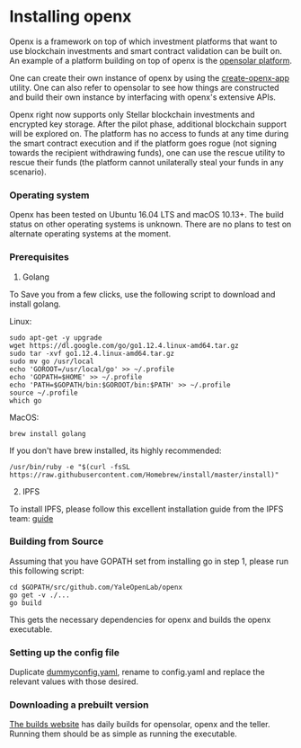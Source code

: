 # Installing openx

Openx is a framework on top of which investment platforms that want to use blockchain investments and smart contract validation can be built on. An example of a platform building on top of openx is the [opensolar platform](https://github.com/YaleOpenLab/openx).

One can create their own instance of openx by using the [create-openx-app](https://github.com/YaleOpenLab/create-openx-app) utility. One can also refer to opensolar to see how things are constructed and build their own instance by interfacing with openx's extensive APIs.

Openx right now supports only Stellar blockchain investments and encrypted key storage. After the pilot phase, additional blockchain support will be explored on. The platform has no access to funds at any time during the smart contract execution and if the platform goes rogue (not signing towards the recipient withdrawing funds), one can use the rescue utility to rescue their funds (the platform cannot unilaterally steal your funds in any scenario).

### Operating system

Openx has been tested on Ubuntu 16.04 LTS and macOS 10.13+. The build status on other operating systems is unknown. There are no plans to test on alternate operating systems at the moment.

### Prerequisites

1. Golang

To Save you from a few clicks, use the following script to download and install golang.

Linux:
```
sudo apt-get -y upgrade
wget https://dl.google.com/go/go1.12.4.linux-amd64.tar.gz
sudo tar -xvf go1.12.4.linux-amd64.tar.gz
sudo mv go /usr/local
echo 'GOROOT=/usr/local/go' >> ~/.profile
echo 'GOPATH=$HOME' >> ~/.profile
echo 'PATH=$GOPATH/bin:$GOROOT/bin:$PATH' >> ~/.profile
source ~/.profile
which go
```

MacOS:
```
brew install golang
```
If you don't have brew installed, its highly recommended:
```
/usr/bin/ruby -e "$(curl -fsSL https://raw.githubusercontent.com/Homebrew/install/master/install)"
```

2. IPFS

To install IPFS, please follow this excellent installation guide from the IPFS team: [guide](https://docs.ipfs.io/guides/guides/install/)

### Building from Source

Assuming that you have GOPATH set from installing go in step 1, please run this following script:

```
cd $GOPATH/src/github.com/YaleOpenLab/openx
go get -v ./...
go build
```
This gets the necessary dependencies for openx and builds the openx executable.

### Setting up the config file

Duplicate [dummyconfig.yaml](dummyconfig.yaml), rename to config.yaml and replace the relevant values with those desired.

### Downloading a prebuilt version

[The builds website](https://builds.openx.solar/fe) has daily builds for opensolar, openx and the teller. Running them should be as simple as running the executable.
